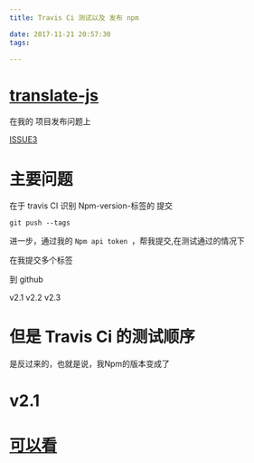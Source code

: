 ```yaml
---
title: Travis Ci 测试以及 发布 npm

date: 2017-11-21 20:57:30
tags:

---
```


# [translate-js](https://github.com/chinanf-boy/translate-js)

在我的 项目发布问题上

[ISSUE3](https://github.com/chinanf-boy/translate-js/issues/3)

# 主要问题

在于 travis CI 识别 Npm-version-标签的 提交 

```
git push --tags
```

进一步，通过我的 ``Npm api token ``，帮我提交,在测试通过的情况下


在我提交多个标签

到 github

v2.1
v2.2
v2.3

# 但是 Travis Ci 的测试顺序

是反过来的，也就是说，我Npm的版本变成了 

# v2.1

# [可以看](https://travis-ci.org/chinanf-boy/translate-js/branches) 
